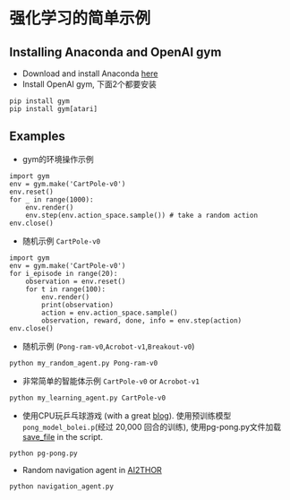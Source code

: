 # 强化学习的简单示例

## Installing Anaconda and OpenAI gym

* Download and install Anaconda [here](https://www.anaconda.com/download)
* Install OpenAI gym, 下面2个都要安装 
```
pip install gym
pip install gym[atari]
```

## Examples

* gym的环境操作示例
```
import gym
env = gym.make('CartPole-v0')
env.reset()
for _ in range(1000):
    env.render()
    env.step(env.action_space.sample()) # take a random action
env.close()
```

* 随机示例 ```CartPole-v0```

```
import gym
env = gym.make('CartPole-v0')
for i_episode in range(20):
    observation = env.reset()
    for t in range(100):
        env.render()
        print(observation)
        action = env.action_space.sample()
        observation, reward, done, info = env.step(action)
env.close()
```

* 随机示例 (```Pong-ram-v0```,```Acrobot-v1```,```Breakout-v0```)

```
python my_random_agent.py Pong-ram-v0
```

* 非常简单的智能体示例 ```CartPole-v0``` or ```Acrobot-v1```

```
python my_learning_agent.py CartPole-v0

```

* 使用CPU玩乒乓球游戏 (with a great [blog](http://karpathy.github.io/2016/05/31/rl/)). 
使用预训练模型 ```pong_model_bolei.p```(经过 20,000 回合的训练), 
使用pg-pong.py文件加载 [save_file](https://github.com/metalbubble/RLexample/blob/master/pg-pong.py#L15) in the script. 

```
python pg-pong.py

```

* Random navigation agent in [AI2THOR](https://github.com/allenai/ai2thor)

```
python navigation_agent.py
```


